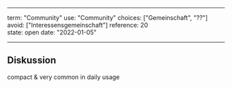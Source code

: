 
---
term:      "Community"
use:       "Community"
choices:   ["Gemeinschaft", "??"]
avoid:     ["Interessensgemeinschaft"]
reference: 20        
state:     open
date:      "2022-01-05"

---

## Diskussion
compact & very common in daily usage

